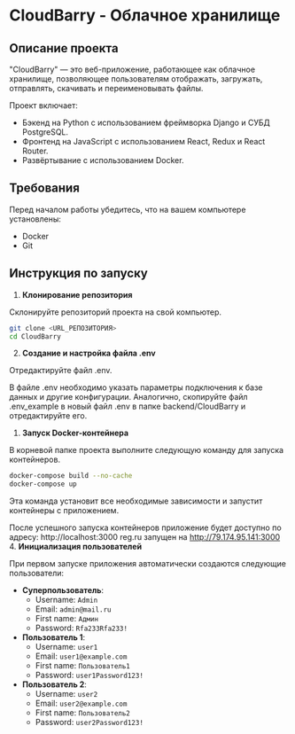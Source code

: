 # CloudBarry - Облачное хранилище

## Описание проекта

"CloudBarry" — это веб-приложение, работающее как облачное хранилище, позволяющее пользователям отображать, загружать, отправлять, скачивать и переименовывать файлы.

Проект включает:
- Бэкенд на Python с использованием фреймворка Django и СУБД PostgreSQL.
- Фронтенд на JavaScript с использованием React, Redux и React Router.
- Развёртывание с использованием Docker.

## Требования

Перед началом работы убедитесь, что на вашем компьютере установлены:
- Docker
- Git

## Инструкция по запуску

1. **Клонирование репозитория**
   
Склонируйте репозиторий проекта на свой компьютер.
```bash
git clone <URL_РЕПОЗИТОРИЯ>
cd CloudBarry
```
2. **Создание и настройка файла .env** 
   
Отредактируйте файл .env.

В файле .env необходимо указать параметры подключения к базе данных и другие конфигурации. Аналогично, скопируйте файл .env_example в новый файл .env в папке backend/CloudBarry и отредактируйте его.

1. **Запуск Docker-контейнера** 
   
В корневой папке проекта выполните следующую команду для запуска контейнеров.
```bash
docker-compose build --no-cache
docker-compose up
```
Эта команда установит все необходимые зависимости и запустит контейнеры с приложением.

После успешного запуска контейнеров приложение будет доступно по адресу: http://localhost:3000
reg.ru запущен на http://79.174.95.141:3000
4. **Инициализация пользователей**

При первом запуске приложения автоматически создаются следующие пользователи:

- **Суперпользователь**:
  - Username: `Admin`
  - Email: `admin@mail.ru`
  - First name: `Админ`
  - Password: `Rfa233Rfa233!`
- **Пользователь 1**:
  - Username: `user1`
  - Email: `user1@example.com`
  - First name: `Пользователь1`
  - Password: `user1Password123!`
- **Пользователь 2**:
  - Username: `user2`
  - Email: `user2@example.com`
  - First name: `Пользователь2`
  - Password: `user2Password123!`